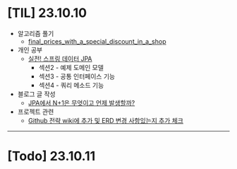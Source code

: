 # [TIL] 23.10.10

* 알고리즘 풀기
  * [final_prices_with_a_special_discount_in_a_shop](../java_algorithm/leetcode/src/final_prices_with_a_special_discount_in_a_shop/Solution231010.java)
* 개인 공부
  * [실전! 스프링 데이터 JPA](https://www.inflearn.com/course/%EC%8A%A4%ED%94%84%EB%A7%81-%EB%8D%B0%EC%9D%B4%ED%84%B0-JPA-%EC%8B%A4%EC%A0%84/dashboard)
    * 섹션2 - 예제 도메인 모델
    * 섹션3 - 공통 인터페이스 기능
    * 섹션4 - 쿼리 메소드 기능
* 블로그 글 작성
  * [JPA에서 N+1은 무엇이고 언제 발생할까?](https://velog.io/@developerwan/jpa-n-plus-one-1)
* 프로젝트 관련
  * [Github 전략 wiki에 추가 및 ERD 변경 사항있는지 추가 체크](https://github.com/f-lab-edu/outfit-of-the-day/wiki/Convention)
---

# [Todo] 23.10.11

  